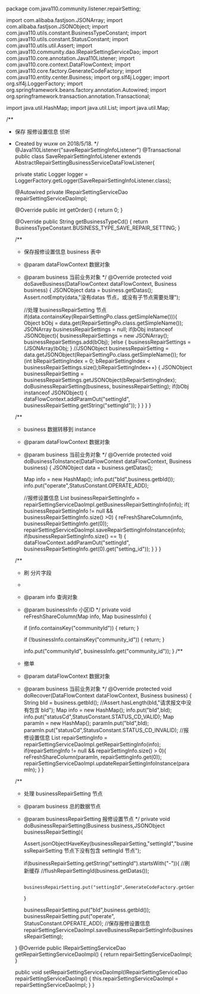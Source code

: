 package com.java110.community.listener.repairSetting;

import com.alibaba.fastjson.JSONArray;
import com.alibaba.fastjson.JSONObject;
import com.java110.utils.constant.BusinessTypeConstant;
import com.java110.utils.constant.StatusConstant;
import com.java110.utils.util.Assert;
import com.java110.community.dao.IRepairSettingServiceDao;
import com.java110.core.annotation.Java110Listener;
import com.java110.core.context.DataFlowContext;
import com.java110.core.factory.GenerateCodeFactory;
import com.java110.entity.center.Business;
import org.slf4j.Logger;
import org.slf4j.LoggerFactory;
import org.springframework.beans.factory.annotation.Autowired;
import org.springframework.transaction.annotation.Transactional;

import java.util.HashMap;
import java.util.List;
import java.util.Map;

/**
 * 保存 报修设置信息 侦听
 * Created by wuxw on 2018/5/18.
 */
@Java110Listener("saveRepairSettingInfoListener")
@Transactional
public class SaveRepairSettingInfoListener extends AbstractRepairSettingBusinessServiceDataFlowListener{

    private static Logger logger = LoggerFactory.getLogger(SaveRepairSettingInfoListener.class);

    @Autowired
    private IRepairSettingServiceDao repairSettingServiceDaoImpl;

    @Override
    public int getOrder() {
        return 0;
    }

    @Override
    public String getBusinessTypeCd() {
        return BusinessTypeConstant.BUSINESS_TYPE_SAVE_REPAIR_SETTING;
    }

    /**
     * 保存报修设置信息 business 表中
     * @param dataFlowContext 数据对象
     * @param business 当前业务对象
     */
    @Override
    protected void doSaveBusiness(DataFlowContext dataFlowContext, Business business) {
        JSONObject data = business.getDatas();
        Assert.notEmpty(data,"没有datas 节点，或没有子节点需要处理");

        //处理 businessRepairSetting 节点
        if(data.containsKey(RepairSettingPo.class.getSimpleName())){
            Object bObj = data.get(RepairSettingPo.class.getSimpleName());
            JSONArray businessRepairSettings = null;
            if(bObj instanceof JSONObject){
                businessRepairSettings = new JSONArray();
                businessRepairSettings.add(bObj);
            }else {
                businessRepairSettings = (JSONArray)bObj;
            }
            //JSONObject businessRepairSetting = data.getJSONObject(RepairSettingPo.class.getSimpleName());
            for (int bRepairSettingIndex = 0; bRepairSettingIndex < businessRepairSettings.size();bRepairSettingIndex++) {
                JSONObject businessRepairSetting = businessRepairSettings.getJSONObject(bRepairSettingIndex);
                doBusinessRepairSetting(business, businessRepairSetting);
                if(bObj instanceof JSONObject) {
                    dataFlowContext.addParamOut("settingId", businessRepairSetting.getString("settingId"));
                }
            }
        }
    }

    /**
     * business 数据转移到 instance
     * @param dataFlowContext 数据对象
     * @param business 当前业务对象
     */
    @Override
    protected void doBusinessToInstance(DataFlowContext dataFlowContext, Business business) {
        JSONObject data = business.getDatas();

        Map info = new HashMap();
        info.put("bId",business.getbId());
        info.put("operate",StatusConstant.OPERATE_ADD);

        //报修设置信息
        List<Map> businessRepairSettingInfo = repairSettingServiceDaoImpl.getBusinessRepairSettingInfo(info);
        if( businessRepairSettingInfo != null && businessRepairSettingInfo.size() >0) {
            reFreshShareColumn(info, businessRepairSettingInfo.get(0));
            repairSettingServiceDaoImpl.saveRepairSettingInfoInstance(info);
            if(businessRepairSettingInfo.size() == 1) {
                dataFlowContext.addParamOut("settingId", businessRepairSettingInfo.get(0).get("setting_id"));
            }
        }
    }


    /**
     * 刷 分片字段
     *
     * @param info         查询对象
     * @param businessInfo 小区ID
     */
    private void reFreshShareColumn(Map info, Map businessInfo) {

        if (info.containsKey("communityId")) {
            return;
        }

        if (!businessInfo.containsKey("community_id")) {
            return;
        }

        info.put("communityId", businessInfo.get("community_id"));
    }
    /**
     * 撤单
     * @param dataFlowContext 数据对象
     * @param business 当前业务对象
     */
    @Override
    protected void doRecover(DataFlowContext dataFlowContext, Business business) {
        String bId = business.getbId();
        //Assert.hasLength(bId,"请求报文中没有包含 bId");
        Map info = new HashMap();
        info.put("bId",bId);
        info.put("statusCd",StatusConstant.STATUS_CD_VALID);
        Map paramIn = new HashMap();
        paramIn.put("bId",bId);
        paramIn.put("statusCd",StatusConstant.STATUS_CD_INVALID);
        //报修设置信息
        List<Map> repairSettingInfo = repairSettingServiceDaoImpl.getRepairSettingInfo(info);
        if(repairSettingInfo != null && repairSettingInfo.size() > 0){
            reFreshShareColumn(paramIn, repairSettingInfo.get(0));
            repairSettingServiceDaoImpl.updateRepairSettingInfoInstance(paramIn);
        }
    }



    /**
     * 处理 businessRepairSetting 节点
     * @param business 总的数据节点
     * @param businessRepairSetting 报修设置节点
     */
    private void doBusinessRepairSetting(Business business,JSONObject businessRepairSetting){

        Assert.jsonObjectHaveKey(businessRepairSetting,"settingId","businessRepairSetting 节点下没有包含 settingId 节点");

        if(businessRepairSetting.getString("settingId").startsWith("-")){
            //刷新缓存
            //flushRepairSettingId(business.getDatas());

            businessRepairSetting.put("settingId",GenerateCodeFactory.getGeneratorId(GenerateCodeFactory.CODE_PREFIX_settingId));

        }

        businessRepairSetting.put("bId",business.getbId());
        businessRepairSetting.put("operate", StatusConstant.OPERATE_ADD);
        //保存报修设置信息
        repairSettingServiceDaoImpl.saveBusinessRepairSettingInfo(businessRepairSetting);

    }
    @Override
    public IRepairSettingServiceDao getRepairSettingServiceDaoImpl() {
        return repairSettingServiceDaoImpl;
    }

    public void setRepairSettingServiceDaoImpl(IRepairSettingServiceDao repairSettingServiceDaoImpl) {
        this.repairSettingServiceDaoImpl = repairSettingServiceDaoImpl;
    }
}
